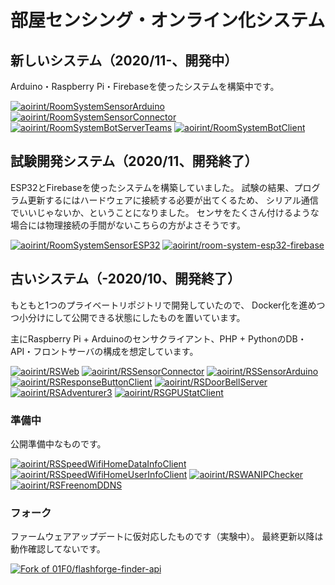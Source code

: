 # 部屋センシング・オンライン化システム
## 新しいシステム（2020/11-、開発中）
Arduino・Raspberry Pi・Firebaseを使ったシステムを構築中です。

[![aoirint/RoomSystemSensorArduino](https://github-readme-stats.vercel.app/api/pin/?username=aoirint&repo=RoomSystemSensorArduino)](https://github.com/aoirint/RoomSystemSensorArduino)
[![aoirint/RoomSystemSensorConnector](https://github-readme-stats.vercel.app/api/pin/?username=aoirint&repo=RoomSystemSensorConnector)](https://github.com/aoirint/RoomSystemSensorConnector)
[![aoirint/RoomSystemBotServerTeams](https://github-readme-stats.vercel.app/api/pin/?username=aoirint&repo=RoomSystemBotServerTeams)](https://github.com/aoirint/RoomSystemBotServerTeams)
[![aoirint/RoomSystemBotClient](https://github-readme-stats.vercel.app/api/pin/?username=aoirint&repo=RoomSystemBotClient)](https://github.com/aoirint/RoomSystemBotClient)


## 試験開発システム（2020/11、開発終了）
ESP32とFirebaseを使ったシステムを構築していました。
試験の結果、プログラム更新するにはハードウェアに接続する必要が出てくるため、
シリアル通信でいいじゃないか、ということになりました。
センサをたくさん付けるような場合には物理接続の手間がないこちらの方がよさそうです。

[![aoirint/RoomSystemSensorESP32](https://github-readme-stats.vercel.app/api/pin/?username=aoirint&repo=RoomSystemSensorESP32)](https://github.com/aoirint/RoomSystemSensorESP32)
[![aoirint/room-system-esp32-firebase](https://github-readme-stats.vercel.app/api/pin/?username=aoirint&repo=room-system-esp32-firebase)](https://github.com/aoirint/room-system-esp32-firebase)


## 古いシステム（-2020/10、開発終了）
もともと1つのプライベートリポジトリで開発していたので、
Docker化を進めつつ小分けにして公開できる状態にしたものを置いています。

主にRaspberry Pi + Arduinoのセンサクライアント、PHP + PythonのDB・API・フロントサーバの構成を想定しています。

[![aoirint/RSWeb](https://github-readme-stats.vercel.app/api/pin/?username=aoirint&repo=RSWeb)](https://github.com/aoirint/RSWeb)
[![aoirint/RSSensorConnector](https://github-readme-stats.vercel.app/api/pin/?username=aoirint&repo=RSSensorConnector)](https://github.com/aoirint/RSSensorConnector)
[![aoirint/RSSensorArduino](https://github-readme-stats.vercel.app/api/pin/?username=aoirint&repo=RSSensorArduino)](https://github.com/aoirint/RSSensorArduino)
[![aoirint/RSResponseButtonClient](https://github-readme-stats.vercel.app/api/pin/?username=aoirint&repo=RSResponseButtonClient)](https://github.com/aoirint/RSResponseButtonClient)
[![aoirint/RSDoorBellServer](https://github-readme-stats.vercel.app/api/pin/?username=aoirint&repo=RSDoorBellServer)](https://github.com/aoirint/RSDoorBellServer)
[![aoirint/RSAdventurer3](https://github-readme-stats.vercel.app/api/pin/?username=aoirint&repo=RSAdventurer3)](https://github.com/aoirint/RSAdventurer3)
[![aoirint/RSGPUStatClient](https://github-readme-stats.vercel.app/api/pin/?username=aoirint&repo=RSGPUStatClient)](https://github.com/aoirint/RSGPUStatClient)

### 準備中
公開準備中なものです。

[![aoirint/RSSpeedWifiHomeDataInfoClient](https://github-readme-stats.vercel.app/api/pin/?username=aoirint&repo=RSSpeedWifiHomeDataInfoClient)](https://github.com/aoirint/RSSpeedWifiHomeDataInfoClient)
[![aoirint/RSSpeedWifiHomeUserInfoClient](https://github-readme-stats.vercel.app/api/pin/?username=aoirint&repo=RSSpeedWifiHomeUserInfoClient)](https://github.com/aoirint/RSSpeedWifiHomeUserInfoClient)
[![aoirint/RSWANIPChecker](https://github-readme-stats.vercel.app/api/pin/?username=aoirint&repo=RSWANIPChecker)](https://github.com/aoirint/RSWANIPChecker)
[![aoirint/RSFreenomDDNS](https://github-readme-stats.vercel.app/api/pin/?username=aoirint&repo=RSFreenomDDNS)](https://github.com/aoirint/RSFreenomDDNS)

### フォーク
ファームウェアアップデートに仮対応したものです（実験中）。
最終更新以降は動作確認してないです。

[![Fork of 01F0/flashforge-finder-api](https://github-readme-stats.vercel.app/api/pin/?username=aoirint&repo=flashforge-finder-api)](https://github.com/aoirint/flashforge-finder-api)
